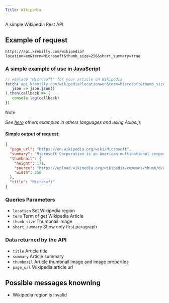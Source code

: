 ```yaml
---
Title: Wikipedia
---
```

A simple Wikipedia Rest API

## Example of request

```shell
https://api.kremilly.com/wikipedia?location=en&term=Microsoft&thumb_size=256&short_summary=true
```

### A simple example of use in JavaScript

```javascript
// Replace "Microsoft" for your article on Wikipedia
fetch('api.kremilly.com/wikipedia?location=en&term=Microsoft&thumb_size=256&short_summary=true').then(
   json => json.json()
).then(callback => { 
   console.log(callback) 
})
```

> [!note]
> *See [here](https://github.com/kremilly/MyApis/tree/main/examples/wikipedia) others examples in others languages and using Axios.js*

#### Simple output of request:

```json
{
  "page_url": "https://en.wikipedia.org/wiki/Microsoft",
  "summary": "Microsoft Corporation is an American multinational corporation and technology company headquartered in Redmond, Washington. Microsoft's best-known software products are the Windows line of operating systems, the Microsoft 365 suite of productivity applications, and the Edge web browser. Its flagship hardware products are the Xbox video game consoles and the Microsoft Surface lineup of touchscreen personal computers. Microsoft ranked No. 14 in the 2022 Fortune 500 rankings of the largest United States corporations by total revenue; and it was the world's largest software maker by revenue in 2022 according to Forbes Global 2000. It is considered one of the Big Five American information technology companies, alongside Alphabet (parent company of Google), Amazon, Apple, and Meta (parent company of Facebook).",
  "thumbnail": {
    "height": 171,
    "source": "https://upload.wikimedia.org/wikipedia/commons/thumb/d/d6/Aerial_Microsoft_West_Campus_August_2009.jpg/256px-Aerial_Microsoft_West_Campus_August_2009.jpg",
    "width": 256
  },
  "title": "Microsoft"
}
```

### Queries Parameters

* `location` Set Wikipedia region
* `term` Term of get Wikipedia Article
* `thumb_size` Thumbnail image
* `short_summary` Show only first paragraph

### Data returned by the API

* `title` Article title
* `summary` Article summary
* `thumbnail` Article thumbnail image and image properties
* `page_url` Wikipedia article url

## Possible messages knowning

* Wikipedia region is invalid
